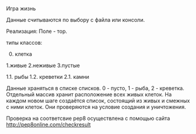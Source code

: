 Игра жизнь

Данные считываются по выбору с файла или консоли.

Реализация:
Поле - тор.

типы классов:

0. клетка
 
1.живые
2.неживые
3.пустые
    
1.1. рыбы
1.2. креветки
2.1. камни

Данные храняться в списке списков. 0 - пусто, 1 - рыба, 2 - креветка. Отдельный массив хранит расположение всех живых клеток. На каждом новом шаге создаётся список, состоящий из живых и смежных с ними клеток. Они проверяются на условие создания и уничтожения.

Проверка на соответсвие pep8 осуществлена с помощью сайта http://pep8online.com/checkresult
